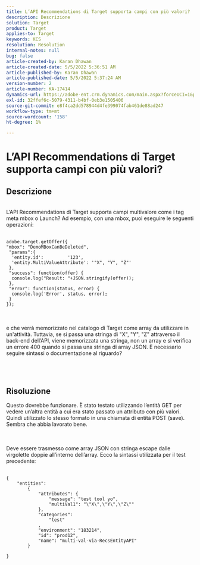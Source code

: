 ```yaml
---
title: L’API Recommendations di Target supporta campi con più valori?
description: Descrizione
solution: Target
product: Target
applies-to: Target
keywords: KCS
resolution: Resolution
internal-notes: null
bug: false
article-created-by: Karan Dhawan
article-created-date: 5/5/2022 5:36:51 AM
article-published-by: Karan Dhawan
article-published-date: 5/5/2022 5:37:24 AM
version-number: 2
article-number: KA-17414
dynamics-url: https://adobe-ent.crm.dynamics.com/main.aspx?forceUCI=1&pagetype=entityrecord&etn=knowledgearticle&id=3c966259-35cc-ec11-a7b5-6045bd00db25
exl-id: 32ffef6c-5079-4311-b4bf-0eb3e1505406
source-git-commit: e8f4ca2dd578944d4fe399074fab461de88ad247
workflow-type: tm+mt
source-wordcount: '158'
ht-degree: 1%

---
```


# L’API Recommendations di Target supporta campi con più valori?

## Descrizione

<br>L’API Recommendations di Target supporta campi multivalore come i tag meta mbox o Launch? Ad esempio, con una mbox, puoi eseguire le seguenti operazioni:<br><br>

```
adobe.target.getOffer({
"mbox": "DemoMBoxCanBeDeleted",
 "params":{
  'entity.id':         '123',   
  'entity.MultiValueAttribute': '"X", "Y", "Z"'
 },
 "success": function(offer) {
  console.log("Result: "+JSON.stringify(offer));
 },
 "error": function(status, error) {
  console.log('Error', status, error);
 }
});
```

<br><br>e che verrà memorizzato nel catalogo di Target come array da utilizzare in un&#39;attività. Tuttavia, se si passa una stringa di &quot;X&quot;, &quot;Y&quot;, &quot;Z&quot; attraverso il back-end dell’API, viene memorizzata una stringa, non un array e si verifica un errore 400 quando si passa una stringa di array JSON. È necessario seguire sintassi o documentazione al riguardo?<br><br><br><br>

## Risoluzione


Questo dovrebbe funzionare. È stato testato utilizzando l’entità GET per vedere un’altra entità a cui era stato passato un attributo con più valori. Quindi utilizzato lo stesso formato in una chiamata di entità POST (save). Sembra che abbia lavorato bene.




<br><br>Deve essere trasmesso come array JSON con stringa escape dalle virgolette doppie all’interno dell’array. Ecco la sintassi utilizzata per il test precedente:<br><br>

```
{
    "entities":
        {
            "attributes": {
                "message": "test tool yo",
                "multiVal1": "\"X\",\"Y\",\"Z\""
            },
            "categories": 
                "test"
            ,
            "environment": "183214",
            "id": "prod12",
            "name": "multi-val-via-RecsEntityAPI"
        }
    
}
```
